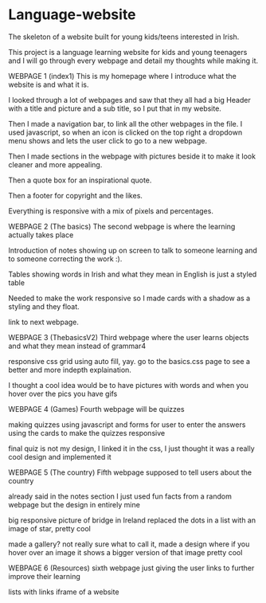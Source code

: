 # Language-website
The skeleton of a website built for young kids/teens interested in Irish.

This project is a language learning website for kids and young teenagers
and I will go through every webpage and detail my thoughts while making it.



WEBPAGE 1 (index1)
This is my homepage where I introduce what the website is and what it is.

I looked through a lot of webpages and saw that they all had a big Header
with a title and picture and a sub title, so I put that in my website.

Then I made a navigation bar, to link all the other webpages in the file.
I used javascript, so when an icon is clicked on the top right a dropdown
menu shows and lets the user click to go to a new webpage.

Then I made sections in the webpage with pictures beside it to make
it look cleaner and more appealing.

Then a quote box for an inspirational quote.

Then a footer for copyright and the likes.

Everything is responsive with a mix of pixels and percentages.




WEBPAGE 2 (The basics)
The second webpage is where the learning actually takes place

Introduction of notes showing up on screen to talk to someone learning
and to someone correcting the work :).

Tables showing words in Irish and what they mean in English is just a styled table

Needed to make the work responsive so I made cards with a shadow as a styling
and they float.

link to next webpage.




WEBPAGE 3 (ThebasicsV2)
Third webpage where the user learns objects and what they mean instead of grammar4

responsive css grid using auto fill, yay.
go to the basics.css page to see a better and more indepth explaination.

I thought a cool idea would be to have
pictures with words and when you hover over the pics you have gifs




WEBPAGE 4 (Games)
Fourth webpage will be quizzes

making quizzes using javascript and forms for user to enter the answers
using the cards to make the quizzes responsive

final quiz is not my design, I linked it in the css, I just thought it
was a really cool design and implemented it




WEBPAGE 5 (The country)
Fifth webpage supposed to tell users about the country

already said in the notes section I just used fun facts from a random webpage
but the design in entirely mine

big responsive picture of bridge in Ireland
replaced the dots in a list with an image of star, pretty cool

made a gallery? not really sure what to call it, made a design where
if you hover over an image it shows a bigger version of that image pretty cool




WEBPAGE 6 (Resources)
sixth webpage just giving the user links to further improve their learning

lists with links
iframe of a website
